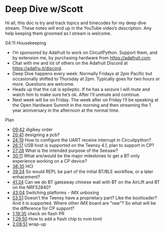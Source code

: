 # Deep Dive w/Scott


Hi all, this doc is try and track topics and timecodes for my deep dive stream. These notes will end up in the YouTube video’s description. Any help keeping them groomed as I stream is welcome.


04:11 Housekeeping
* I’m sponsored by Adafruit to work on CircuitPython. Support them, and by extension me, by purchasing hardware from https://adafruit.com
* Chat with me and lot of others on the Adafruit Discord at https://adafru.it/discord.
* Deep Dive happens every week. Normally Fridays at 2pm Pacific but occasionally shifted to Thursday at 2pm. Typically goes for two hours or more. Questions are welcome.
* Heads up that the cat is epileptic. If he has a seizure I will mute and watch him to make sure he’s ok. After I’ll unmute and continue.
* Next week will be on Friday. The week after on Friday I’ll be speaking at the Open Hardware Summit in the morning and then streaming the 1 year anniversary in the afternoon at the normal time.


Plan
* [09:42](https://www.youtube.com/watch?v=VIDEO_2021_03_25&t=582) digikey order
* [20:41](https://www.youtube.com/watch?v=VIDEO_2021_03_25&t=1241) designing a pcb?
* [24:19](https://www.youtube.com/watch?v=VIDEO_2021_03_25&t=1459) How to configure the UART receive interrupt in Circuitpython?
* [26:17](https://www.youtube.com/watch?v=VIDEO_2021_03_25&t=1577) USB host is supported on the Teensy 4.1, plan to support in CP?
* [27:28](https://www.youtube.com/watch?v=VIDEO_2021_03_25&t=1648) What is the intended purpose of the Seesaw?
* [30:11](https://www.youtube.com/watch?v=VIDEO_2021_03_25&t=1811) What are/would be the major milestones to get a BT-only experience working on a CP device?
* [38:35](https://www.youtube.com/watch?v=VIDEO_2021_03_25&t=2315) HCI
* [39:24](https://www.youtube.com/watch?v=VIDEO_2021_03_25&t=2364) So would REPL be part of the initial BT/BLE workflow, or a later enhacement?
* [41:24](https://www.youtube.com/watch?v=VIDEO_2021_03_25&t=2484) Can we do BT gateaway chinese wall with BT on the AirLift and BT on the NRF52840?
* [43:04](https://www.youtube.com/watch?v=VIDEO_2021_03_25&t=2584) Switching platforms - iMX unboxing
* [53:51](https://www.youtube.com/watch?v=VIDEO_2021_03_25&t=3231) Doesn't the Teensy have a proprietary part? Like the bootloader? And it is supported. Where other iMX board are "raw"? So what will be the difference for CP support?
* [1:19:35](https://www.youtube.com/watch?v=VIDEO_2021_03_25&t=4775) check on flash PR
* [1:29:50](https://www.youtube.com/watch?v=VIDEO_2021_03_25&t=5390) How to add a flash chip to nvm.toml
* [2:08:51](https://www.youtube.com/watch?v=VIDEO_2021_03_25&t=7731) wrap-up

